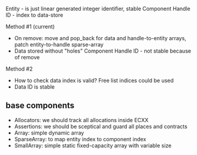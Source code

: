 Entity - is just linear generated integer identifier, stable
Component Handle ID - index to data-store


Method #1 (current)
- On remove: move and pop_back for data and handle-to-entity arrays, patch entity-to-handle sparse-array
- Data stored without "holes" 
Component Handle ID - not stable because of remove

Method #2
- How to check data index is valid? Free list indices could be used
- Data ID is stable

## base components
- Allocators: we should track all allocations inside ECXX
- Assertions: we should be sceptical and guard all places and contracts
- Array: simple dynamic array
- SparseArray: to map entity index to component index
- SmallArray: simple static fixed-capacity array with variable size
